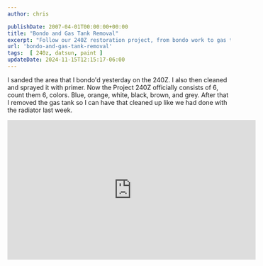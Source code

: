 ```yaml
---
author: chris

publishDate: 2007-04-01T00:00:00+00:00
title: "Bondo and Gas Tank Removal"
excerpt: "Follow our 240Z restoration project, from bondo work to gas tank removal, spanning six colors. Watch our progress in the latest video update."
url: 'bondo-and-gas-tank-removal'
tags:  [ 240z, datsun, paint ] 
updateDate: 2024-11-15T12:15:17-06:00
---
```


I sanded the area that I bondo'd yesterday on the 240Z. I also then cleaned and sprayed it with primer. Now the Project 240Z officially consists of 6, count them 6, colors. Blue, orange, white, black, brown, and grey. After that I removed the gas tank so I can have that cleaned up like we had done with the radiator last week.    

<iframe width="560" height="315" src="https://www.youtube.com/embed/7nKCMSlfkio?si=bdroXkE5Pfq50OL8" title="YouTube video player" frameborder="0" allow="accelerometer; autoplay; clipboard-write; encrypted-media; gyroscope; picture-in-picture; web-share" referrerpolicy="strict-origin-when-cross-origin" allowfullscreen></iframe>
